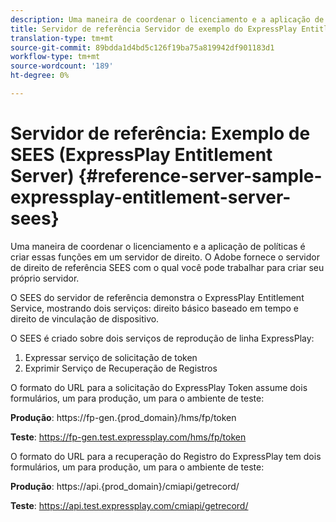 ```yaml
---
description: Uma maneira de coordenar o licenciamento e a aplicação de políticas é criar essas funções em um servidor de direito. O Adobe fornece o servidor de direito de referência SEES com o qual você pode trabalhar para criar seu próprio servidor.
title: Servidor de referência Servidor de exemplo do ExpressPlay Entitlement Server (SEES)
translation-type: tm+mt
source-git-commit: 89bdda1d4bd5c126f19ba75a819942df901183d1
workflow-type: tm+mt
source-wordcount: '189'
ht-degree: 0%

---
```



# Servidor de referência: Exemplo de SEES (ExpressPlay Entitlement Server) {#reference-server-sample-expressplay-entitlement-server-sees}

Uma maneira de coordenar o licenciamento e a aplicação de políticas é criar essas funções em um servidor de direito. O Adobe fornece o servidor de direito de referência SEES com o qual você pode trabalhar para criar seu próprio servidor.

O SEES do servidor de referência demonstra o ExpressPlay Entitlement Service, mostrando dois serviços: direito básico baseado em tempo e direito de vinculação de dispositivo.

O SEES é criado sobre dois serviços de reprodução de linha ExpressPlay:

1. Expressar serviço de solicitação de token
1. Exprimir Serviço de Recuperação de Registros

O formato do URL para a solicitação do ExpressPlay Token assume dois formulários, um para produção, um para o ambiente de teste:

**Produção**: <span></span>https://fp-gen.{prod_domain}/hms/fp/token

**Teste**: <span></span>https://fp-gen.test.expressplay.com/hms/fp/token

O formato do URL para a recuperação do Registro do ExpressPlay tem dois formulários, um para produção, um para o ambiente de teste:

**Produção**: <span></span>https://api.{prod_domain}/cmiapi/getrecord/

**Teste**: <span></span>https://api.test.expressplay.com/cmiapi/getrecord/
